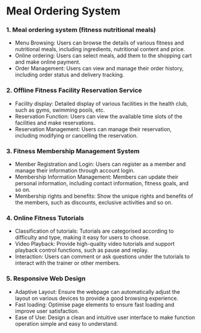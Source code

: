# Meal Ordering System
### 1. Meal ordering system (fitness nutritional meals)
- Menu Browsing: Users can browse the details of various fitness and nutritional meals, including ingredients, nutritional content and price.
- Online ordering: Users can select meals, add them to the shopping cart and make online payment.
- Order Management: Users can view and manage their order history, including order status and delivery tracking.

### 2. Offline Fitness Facility Reservation Service
- Facility display: Detailed display of various facilities in the health club, such as gyms, swimming pools, etc.
- Reservation Function: Users can view the available time slots of the facilities and make reservations.
- Reservation Management: Users can manage their reservation, including modifying or cancelling the reservation.

### 3. Fitness Membership Management System
- Member Registration and Login: Users can register as a member and manage their information through account login.
- Membership Information Management: Members can update their personal information, including contact information, fitness goals, and so on.
- Membership rights and benefits: Show the unique rights and benefits of the members, such as discounts, exclusive activities and so on.

### 4. Online Fitness Tutorials
- Classification of tutorials: Tutorials are categorised according to difficulty and type, making it easy for users to choose.
- Video Playback: Provide high-quality video tutorials and support playback control functions, such as pause and replay.
- Interaction: Users can comment or ask questions under the tutorials to interact with the trainer or other members.

### 5. Responsive Web Design
- Adaptive Layout: Ensure the webpage can automatically adjust the layout on various devices to provide a good browsing experience.
- Fast loading: Optimise page elements to ensure fast loading and improve user satisfaction.
- Ease of Use: Design a clean and intuitive user interface to make function operation simple and easy to understand.

